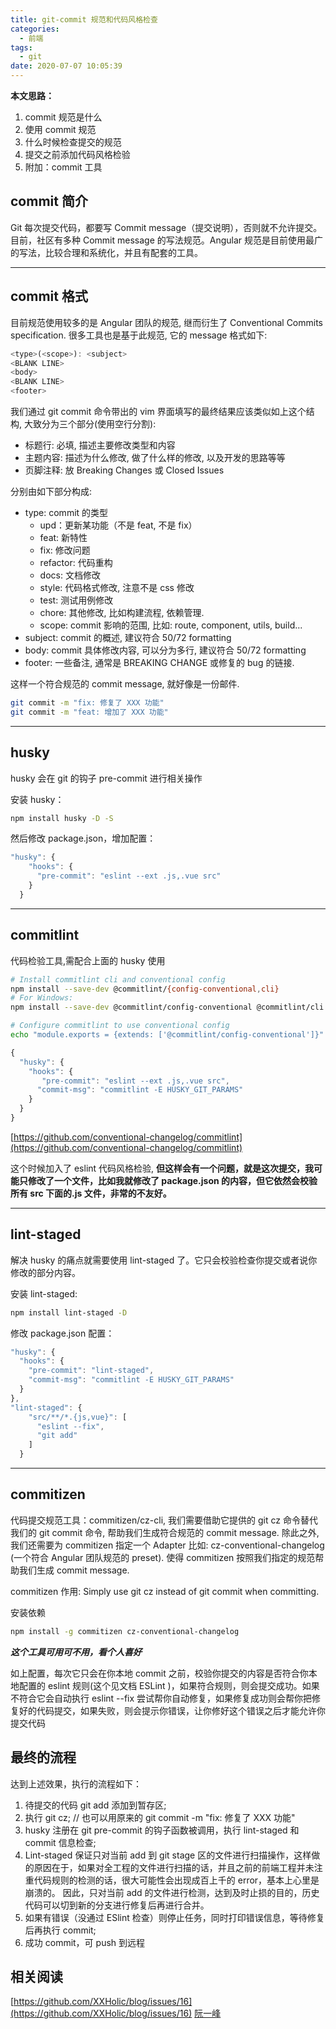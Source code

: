 ```yaml
---
title: git-commit 规范和代码风格检查
categories:
  - 前端
tags:
  - git
date: 2020-07-07 10:05:39
---
```


**本文思路：**

1. commit 规范是什么
2. 使用 commit 规范
3. 什么时候检查提交的规范
4. 提交之前添加代码风格检验
5. 附加：commit 工具

## commit 简介

Git 每次提交代码，都要写 Commit message（提交说明），否则就不允许提交。
目前，社区有多种 Commit message 的写法规范。Angular 规范是目前使用最广的写法，比较合理和系统化，并且有配套的工具。

---

## commit 格式

目前规范使用较多的是 Angular 团队的规范, 继而衍生了 Conventional Commits specification. 很多工具也是基于此规范, 它的 message 格式如下:

```javascript
<type>(<scope>): <subject>
<BLANK LINE>
<body>
<BLANK LINE>
<footer>

```

我们通过 git commit 命令带出的 vim 界面填写的最终结果应该类似如上这个结构, 大致分为三个部分(使用空行分割):

- 标题行: 必填, 描述主要修改类型和内容
- 主题内容: 描述为什么修改, 做了什么样的修改, 以及开发的思路等等
- 页脚注释: 放 Breaking Changes 或 Closed Issues

分别由如下部分构成:

- type: commit 的类型
  - upd：更新某功能（不是 feat, 不是 fix）
  - feat: 新特性
  - fix: 修改问题
  - refactor: 代码重构
  - docs: 文档修改
  - style: 代码格式修改, 注意不是 css 修改
  - test: 测试用例修改
  - chore: 其他修改, 比如构建流程, 依赖管理.
  - scope: commit 影响的范围, 比如: route, component, utils, build...
- subject: commit 的概述, 建议符合 50/72 formatting
- body: commit 具体修改内容, 可以分为多行, 建议符合 50/72 formatting
- footer: 一些备注, 通常是 BREAKING CHANGE 或修复的 bug 的链接.

这样一个符合规范的 commit message, 就好像是一份邮件.

```bash
git commit -m "fix: 修复了 XXX 功能"
git commit -m "feat: 增加了 XXX 功能"
```

---

## husky

husky 会在 git 的钩子 pre-commit 进行相关操作

安装 husky：

```bash
npm install husky -D -S
```

然后修改 package.json，增加配置：

```javascript
"husky": {
    "hooks": {
      "pre-commit": "eslint --ext .js,.vue src"
    }
  }
```

---

## commitlint

代码检验工具,需配合上面的 husky 使用

```bash
# Install commitlint cli and conventional config
npm install --save-dev @commitlint/{config-conventional,cli}
# For Windows:
npm install --save-dev @commitlint/config-conventional @commitlint/cli

# Configure commitlint to use conventional config
echo "module.exports = {extends: ['@commitlint/config-conventional']}" > commitlint.config.js
```

```javascript
{
  "husky": {
    "hooks": {
       "pre-commit": "eslint --ext .js,.vue src",
      "commit-msg": "commitlint -E HUSKY_GIT_PARAMS"
    }
  }
}
```

[https://github.com/conventional-changelog/commitlint](https://github.com/conventional-changelog/commitlint)

这个时候加入了 eslint 代码风格检验, **但这样会有一个问题，就是这次提交，我可能只修改了一个文件，比如我就修改了 package.json 的内容，但它依然会校验所有 src 下面的.js 文件，非常的不友好。**

---

## lint-staged

解决 husky 的痛点就需要使用 lint-staged 了。它只会校验检查你提交或者说你修改的部分内容。

安装 lint-staged:

```bash
npm install lint-staged -D
```

修改 package.json 配置：

```javascript
"husky": {
  "hooks": {
    "pre-commit": "lint-staged",
    "commit-msg": "commitlint -E HUSKY_GIT_PARAMS"
  }
},
"lint-staged": {
    "src/**/*.{js,vue}": [
      "eslint --fix",
      "git add"
    ]
  }
```

---

## commitizen

代码提交规范工具：commitizen/cz-cli, 我们需要借助它提供的 git cz 命令替代我们的 git commit 命令, 帮助我们生成符合规范的 commit message.
除此之外, 我们还需要为 commitizen 指定一个 Adapter 比如: cz-conventional-changelog (一个符合 Angular 团队规范的 preset). 使得 commitizen 按照我们指定的规范帮助我们生成 commit message.

commitizen 作用: Simply use git cz instead of git commit when committing.

安装依赖

```bash
npm install -g commitizen cz-conventional-changelog
```

**_这个工具可用可不用，看个人喜好_**

如上配置，每次它只会在你本地 commit 之前，校验你提交的内容是否符合你本地配置的 eslint 规则(这个见文档 ESLint )，如果符合规则，则会提交成功。如果不符合它会自动执行 eslint --fix 尝试帮你自动修复，如果修复成功则会帮你把修复好的代码提交，如果失败，则会提示你错误，让你修好这个错误之后才能允许你提交代码

## 最终的流程

达到上述效果，执行的流程如下：

1. 待提交的代码 git add 添加到暂存区;
2. 执行 git cz; // 也可以用原来的 git commit -m "fix: 修复了 XXX 功能"
3. husky 注册在 git pre-commit 的钩子函数被调用，执行 lint-staged 和 commit 信息检查;
4. Lint-staged 保证只对当前 add 到 git stage 区的文件进行扫描操作，这样做的原因在于，如果对全工程的文件进行扫描的话，并且之前的前端工程并未注重代码规则的检测的话，很大可能性会出现成百上千的 error，基本上心里是崩溃的。
   因此，只对当前 add 的文件进行检测，达到及时止损的目的，历史代码可以切到新的分支进行修复后再进行合并。
5. 如果有错误（没通过 ESlint 检查）则停止任务，同时打印错误信息，等待修复后再执行 commit;
6. 成功 commit，可 push 到远程

## 相关阅读

[https://github.com/XXHolic/blog/issues/16](https://github.com/XXHolic/blog/issues/16)
[阮一峰](https://www.ruanyifeng.com/blog/2016/01/commit_message_change_log.html)
